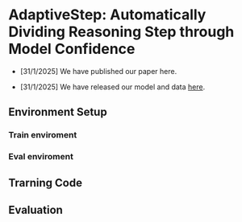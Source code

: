 # AdaptiveStep: Automatically Dividing Reasoning Step through Model Confidence
  - [31/1/2025] We have published our paper here.
  
  - [31/1/2025] We have released our model and data [here](https://huggingface.co/Lux0926).
  
## Environment Setup

### Train enviroment


### Eval enviroment

## Trarning Code

## Evaluation

